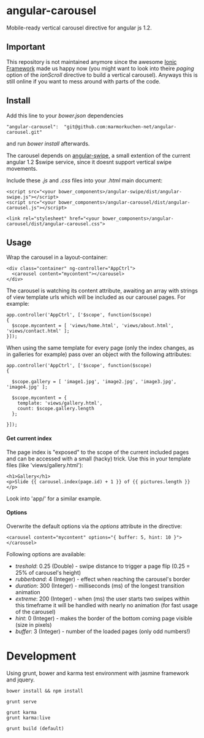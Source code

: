 angular-carousel
=========================

Mobile-ready vertical carousel directive for angular js 1.2.

## Important

This repository is not maintained anymore since the awesome [Ionic Framework](http://ionicframework.com/) made us happy now (you might want to look into theire *paging* option of the *ionScroll* directive to build a vertical carousel). Anyways this is still online if you want to mess around with parts of the code.

## Install

Add this line to your *bower.json* dependencies

    "angular-carousel":  "git@github.com:marmorkuchen-net/angular-carousel.git"

and run *bower install* afterwards.

The carousel depends on [angular-swipe](https://github.com/marmorkuchen-net/angular-swipe), a small extention of the current angular 1.2 $swipe service, since it doesnt support vertical swipe movements.

Include these *.js* and *.css* files into your *.html* main document:

    <script src="<your bower_components>/angular-swipe/dist/angular-swipe.js"></script>
    <script src="<your bower_components>/angular-carousel/dist/angular-carousel.js"></script>

    <link rel="stylesheet" href="<your bower_components>/angular-carousel/dist/angular-carousel.css">

## Usage

Wrap the carousel in a layout-container:

    <div class="container" ng-controller="AppCtrl">
      <carousel content="mycontent"></carousel>
    </div>

The carousel is watching its content attribute, awaiting an array with strings of view template urls which will be included as our carousel pages. For example:

    app.controller('AppCtrl', ['$scope', function($scope)
    {
      $scope.mycontent = [ 'views/home.html', 'views/about.html', 'views/contact.html' ];
    }]);

When using the same template for every page (only the index changes, as in galleries for example) pass over an object with the following attributes:

    app.controller('AppCtrl', ['$scope', function($scope)
    {

      $scope.gallery = [ 'image1.jpg', 'image2.jpg', 'image3.jpg', 'image4.jpg' ];

      $scope.mycontent = {
        template: 'views/gallery.html',
        count: $scope.gallery.length
      };

    }]);

#### Get current index

The page index is "exposed" to the scope of the current included pages and can be accessed with a small (hacky) trick. Use this in your template files (like 'views/gallery.html'):

    <h1>Gallery</h1>
    <p>Slide {{ carousel.index(page.id) + 1 }} of {{ pictures.length }}</p>

Look into 'app/' for a similar example.

#### Options

Overwrite the default options via the *options* attribute in the directive:

    <carousel content="mycontent" options="{ buffer: 5, hint: 10 }"></carousel>

Following options are available:

* *treshold*: 0.25 (Double) - swipe distance to trigger a page flip (0.25 = 25% of carousel's height)
* *rubberband*: 4 (Integer) - effect when reaching the carousel's border
* *duration*: 300 (Integer) - milliseconds (ms) of the longest transition animation
* *extreme*: 200 (Integer) - when (ms) the user starts two swipes within this timeframe it will be handled with nearly no animation (for fast usage of the carousel)
* *hint*: 0 (Integer) - makes the border of the bottom coming page visible (size in pixels)
* *buffer*: 3 (Integer) - number of the loaded pages (only odd numbers!)

# Development

Using grunt, bower and karma test environment with jasmine framework and jquery.

    bower install && npm install

    grunt serve

    grunt karma
    grunt karma:live

    grunt build (default)

